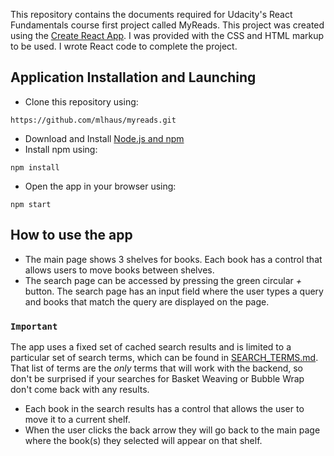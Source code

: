 This repository contains the documents required for Udacity's React Fundamentals course first project called MyReads. This project was created using the [Create React App](https://github.com/facebookincubator/create-react-app). I was provided with the CSS and HTML markup to be used. I wrote React code to complete the project.

## Application Installation and Launching
* Clone this repository using:
```
https://github.com/mlhaus/myreads.git
```
* Download and Install [Node.js and npm](https://www.npmjs.com/get-npm)
* Install npm using:
```
npm install
```
* Open the app in your browser using:
```
npm start
```

## How to use the app
* The main page shows 3 shelves for books. Each book has a control that allows users to move books between shelves.
* The search page can be accessed by pressing the green circular _+_ button. The search page has an input field where the user types a query and books that match the query are displayed on the page.

### `Important`
The app uses a fixed set of cached search results and is limited to a particular set of search terms, which can be found in [SEARCH_TERMS.md](SEARCH_TERMS.md). That list of terms are the _only_ terms that will work with the backend, so don't be surprised if your searches for Basket Weaving or Bubble Wrap don't come back with any results.

* Each book in the search results has a control that allows the user to move it to a current shelf.
* When the user clicks the back arrow they will go back to the main page where the book(s) they selected will appear on that shelf.
